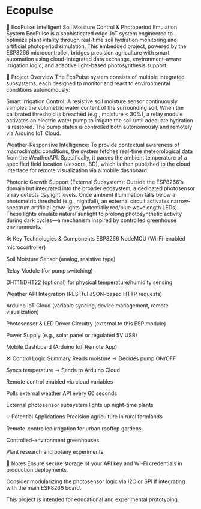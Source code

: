 # Ecopulse
🌱 EcoPulse: Intelligent Soil Moisture Control & Photoperiod Emulation System
EcoPulse is a sophisticated edge-IoT system engineered to optimize plant vitality through real-time soil hydration monitoring and artificial photoperiod simulation. This embedded project, powered by the ESP8266 microcontroller, bridges precision agriculture with smart automation using cloud-integrated data exchange, environment-aware irrigation logic, and adaptive light-based photosynthesis support.

🧠 Project Overview
The EcoPulse system consists of multiple integrated subsystems, each designed to monitor and react to environmental conditions autonomously:

Smart Irrigation Control:
A resistive soil moisture sensor continuously samples the volumetric water content of the surrounding soil. When the calibrated threshold is breached (e.g., moisture < 30%), a relay module activates an electric water pump to irrigate the soil until adequate hydration is restored. The pump status is controlled both autonomously and remotely via Arduino IoT Cloud.

Weather-Responsive Intelligence:
To provide contextual awareness of macroclimatic conditions, the system fetches real-time meteorological data from the WeatherAPI. Specifically, it parses the ambient temperature of a specified field location (Jessore, BD), which is then published to the cloud interface for remote visualization via a mobile dashboard.

Photonic Growth Support (External Subsystem):
Outside the ESP8266's domain but integrated into the broader ecosystem, a dedicated photosensor array detects daylight levels. Once ambient illumination falls below a photometric threshold (e.g., nightfall), an external circuit activates narrow-spectrum artificial grow lights (potentially red/blue wavelength LEDs). These lights emulate natural sunlight to prolong photosynthetic activity during dark cycles—a mechanism inspired by controlled greenhouse environments.

🛠️ Key Technologies & Components
ESP8266 NodeMCU (Wi-Fi-enabled microcontroller)

Soil Moisture Sensor (analog, resistive type)

Relay Module (for pump switching)

DHT11/DHT22 (optional) for physical temperature/humidity sensing

Weather API Integration (RESTful JSON-based HTTP requests)

Arduino IoT Cloud (variable syncing, device management, remote visualization)

Photosensor & LED Driver Circuitry (external to this ESP module)

Power Supply (e.g., solar panel or regulated 5V USB)

Mobile Dashboard (Arduino IoT Remote App)

⚙️ Control Logic Summary
Reads moisture → Decides pump ON/OFF

Syncs temperature → Sends to Arduino Cloud

Remote control enabled via cloud variables

Polls external weather API every 60 seconds

External photosensor subsystem lights up night-time plants

💡 Potential Applications
Precision agriculture in rural farmlands

Remote-controlled irrigation for urban rooftop gardens

Controlled-environment greenhouses

Plant research and botany experiments

🔐 Notes
Ensure secure storage of your API key and Wi-Fi credentials in production deployments.

Consider modularizing the photosensor logic via I2C or SPI if integrating with the main ESP8266 board.

This project is intended for educational and experimental prototyping.
